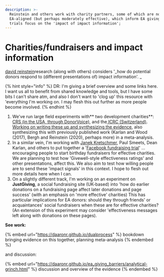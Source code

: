 ```yaml
---
description: >-
  Reinstein and others work with charity partners, some of which are not
  EA-aligned (but perhaps moderately effective), which inform EA giving. Three
  trials focus on the 'impact of impact information';
---
```


# Charities/fundraisers and impact information



[david reinstein](https://app.gitbook.com/u/WrM9GjKWCyRyoIjCKt7f0ddJwCr1 "mention")research (along with others) considers '_how do potential donors respond to (different presentations of) impact information'. _

{% hint style="info" %}
DR: I'm giving a brief overview and some links here. I want us all to benefit from shared knowledge and tools, but I have some bits I can't share atm, and also I don't want to 'clog up' this resource with 'everything I'm working on. I may flesh this out further as more people become involved.
{% endhint %}

1. We've run large field experiments with** two development charities**: [CRS (in the USA, through DonorVoice)](crs-dv-overview.md), and the[ ICRC (Switzerland)](icrc-quick-overview.md). [Working on writing these up and synthesizing the evidence](https://daaronr.github.io/dualprocess/), also synthesizing this with previously published work (Karlan and Wood (2017), Bergh and Reinstein (2020), perhaps more) in a meta-analysis.
2. &#x20;In a similar vein, I'm working with [Janek Kretschmer](https://app.gitbook.com/u/6WafaQakuhP8Gb7iyAbABpmQQvZ2 "mention"), Paul Smeets, Dean Karlan, and others to put together a '[Facebook fundraising trial](fb-birthday-trial-brief.md)' ... encouraging people to start birthday fundraisers for effective charities. We are planning to test how 'Givewell-style effectiveness ratings' and other presentations, affect this. We also aim to test how willing people are to send these 'impact signals' in this context. I hope to flesh out more details here when I can.
3. &#x20;On a slightly different track, I'm working on an experiment on **JustGiving**, a social fundraising site (UK-based) into 'how do earlier donations on a fundraising page affect later donations and page success' (with an emphasis on 'more effective' charities) This has particular implications for EA donors: should they through  friends' or acquaintances' social fundraisers when these are for effective charities? (An extension of this experiment may  consider 'effectiveness messages left along with donations on these pages).





**See work:**

{% embed url="https://daaronr.github.io/dualprocess" %}
bookdown bringing evidence on this together, planning meta-analysis
{% endembed %}

and discussion:

{% embed url="https://daaronr.github.io/ea_giving_barriers/analytical-grinch.html" %}
discussion and overview of the evidence&#x20;
{% endembed %}
